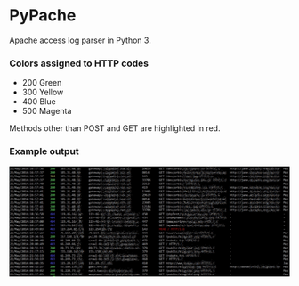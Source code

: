 # PyPache

Apache access log parser in Python 3.

### Colors assigned to HTTP codes

* 200 Green
* 300 Yellow
* 400 Blue
* 500 Magenta

Methods other than POST and GET are highlighted in red.

### Example output

![Parsing apache apache2 logs](https://raw.githubusercontent.com/mnmnc/img/master/log.jpg)
